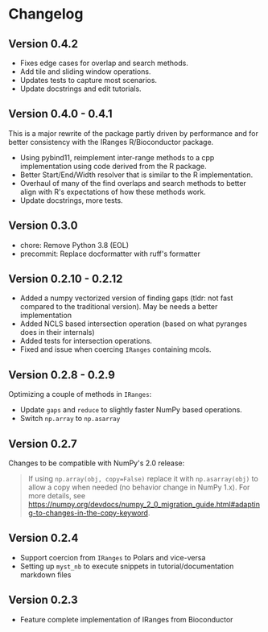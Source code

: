# Changelog

## Version 0.4.2

- Fixes edge cases for overlap and search methods.
- Add tile and sliding window operations.
- Updates tests to capture most scenarios.
- Update docstrings and edit tutorials.

## Version 0.4.0 - 0.4.1

This is a major rewrite of the package partly driven by performance and for better consistency with the IRanges R/Bioconductor package.

- Using pybind11, reimplement inter-range methods to a cpp implementation using code derived from the R package.
- Better Start/End/Width resolver that is similar to the R implementation.
- Overhaul of many of the find overlaps and search methods to better align with R's expectations of how these methods work.
- Update docstrings, more tests.

## Version 0.3.0

- chore: Remove Python 3.8 (EOL)
- precommit: Replace docformatter with ruff's formatter

## Version 0.2.10 - 0.2.12

- Added a numpy vectorized version of finding gaps (tldr: not fast compared to the traditional version). May be needs a better implementation
- Added NCLS based intersection operation (based on what pyranges does in their internals)
- Added tests for intersection operations.
- Fixed and issue when coercing `IRanges` containing mcols.

## Version 0.2.8 - 0.2.9

Optimizing a couple of methods in `IRanges`:

- Update `gaps` and `reduce` to slightly faster NumPy based operations.
- Switch `np.array` to `np.asarray`

## Version 0.2.7

Changes to be compatible with NumPy's 2.0 release:

> If using `np.array(obj, copy=False)` replace it with `np.asarray(obj)` to allow a copy when needed (no behavior change in NumPy 1.x).
> For more details, see https://numpy.org/devdocs/numpy_2_0_migration_guide.html#adapting-to-changes-in-the-copy-keyword.

## Version 0.2.4

- Support coercion from `IRanges` to Polars and vice-versa
- Setting up `myst_nb` to execute snippets in tutorial/documentation markdown files

## Version 0.2.3

- Feature complete implementation of IRanges from Bioconductor
